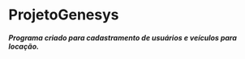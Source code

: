 # ProjetoGenesys

<h5> Programa criado para cadastramento de usuários e veículos para locação.</h5>
